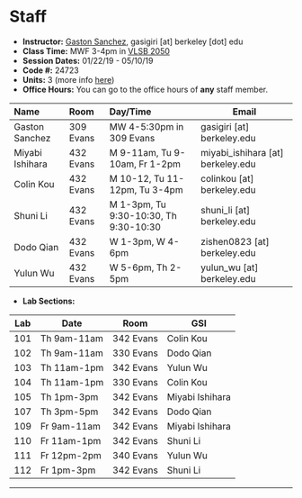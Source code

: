 # Staff

- __Instructor:__ [Gaston Sanchez](http://gastonsanchez.com), gasigiri [at] berkeley [dot] edu
- __Class Time:__ MWF 3-4pm in [VLSB 2050](http://www.berkeley.edu/map?vlsb)
- __Session Dates:__ 01/22/19 - 05/10/19
- __Code #:__ 24723
- __Units:__ 3 (more info [here](http://classes.berkeley.edu/content/2019-spring-stat-133-001-lec-001))
- __Office Hours:__ You can go to the office hours of __any__ staff member.


| Name               | Room      | Day/Time              | Email |
|:-------------------|:----------|:----------------------|--------|
| Gaston Sanchez     | 309 Evans | MW 4-5:30pm in 309 Evans | gasigiri [at] berkeley.edu |
| Miyabi Ishihara    | 432 Evans | M 9-11am, Tu 9-10am, Fr 1-2pm | miyabi_ishihara [at] berkeley.edu |
| Colin Kou          | 432 Evans | M 10-12, Tu 11-12pm, Tu 3-4pm | colinkou [at] berkeley.edu |
| Shuni Li           | 432 Evans | M 1-3pm, Tu 9:30-10:30, Th 9:30-10:30 | shuni_li [at] berkeley.edu |
| Dodo Qian          | 432 Evans | W 1-3pm, W 4-6pm | zishen0823 [at] berkeley.edu |
| Yulun Wu           | 432 Evans | W 5-6pm, Th 2-5pm | yulun_wu [at] berkeley.edu |


- __Lab Sections:__

| Lab | Date        | Room         | GSI                |
|-----|-------------|--------------|--------------------|
| 101 | Th 9am-11am | 342 Evans    | Colin Kou |
| 102 | Th 9am-11am | 330 Evans    | Dodo Qian |
| 103 | Th 11am-1pm | 342 Evans    | Yulun Wu |
| 104 | Th 11am-1pm | 330 Evans    | Colin Kou |
| 105 | Th 1pm-3pm  | 342 Evans    | Miyabi Ishihara |
| 107 | Th 3pm-5pm  | 342 Evans    | Dodo Qian |
| 109 | Fr 9am-11am | 342 Evans    | Miyabi Ishihara |
| 110 | Fr 11am-1pm | 342 Evans    | Shuni Li |
| 111 | Fr 12pm-2pm | 340 Evans    | Yulun Wu |
| 112 | Fr 1pm-3pm  | 342 Evans    | Shuni Li |


-----
